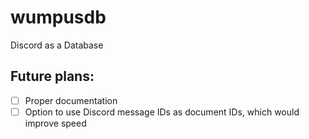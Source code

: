 # wumpusdb
Discord as a Database

## Future plans:
- [ ] Proper documentation
- [ ] Option to use Discord message IDs as document IDs, which would improve speed